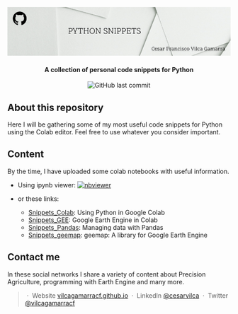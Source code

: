 <p align='center'>
   <img src="Python_snippets_logo.jpg" alt="Python Snippets Logo"/>
</p>

<h4 align="center"> A collection of personal code snippets for Python</h4>

<p align='center'>
   <img src="https://img.shields.io/github/last-commit/vilcagamarracf/Python_Snippets?style=flat-square" alt="GitHub last commit"/>
</p>

## About this repository

Here I will be gathering some of my most useful code snippets for Python using the Colab editor. Feel free to use whatever you consider important.

## Content

By the time, I have uploaded some colab notebooks with useful information.  

- Using ipynb viewer: [![nbviewer](https://raw.githubusercontent.com/jupyter/design/master/logos/Badges/nbviewer_badge.svg)](https://nbviewer.org/github/vilcagamarracf/Python_Snippets/tree/main/snippets/)

- or these links:
   - [Snippets_Colab](snippets/Snippets_Colab.ipynb): Using Python in Google Colab
   - [Snippets_GEE](https://colab.research.google.com/github/vilcagamarracf/Python_Snippets/blob/main/snippets/Snippets_GEE.ipynb): Google Earth Engine in Colab
   - [Snippets_Pandas](snippets/Snippets_Pandas.ipynb): Managing data with Pandas
   - [Snippets_geemap](snippets/Snippets_geemap.ipynb): geemap: A library for Google Earth Engine

## Contact me

In these social networks I share a variety of content about Precision Agriculture, programming with Earth Engine and many more. 

> &nbsp;&middot;&nbsp; Website [vilcagamarracf.github.io](https://vilcagamarracf.github.io/) &nbsp;&middot;&nbsp;
> LinkedIn [@cesarvilca](https://www.linkedin.com/in/cesarvilca/) &nbsp;&middot;&nbsp;
> Twitter [@vilcagamarracf](https://twitter.com/vilcagamarracf)

